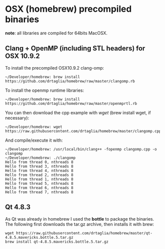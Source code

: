 OSX (homebrew) precompiled binaries
====
**note**: all libraries are compiled for 64bits MacOSX.

## Clang + OpenMP (including STL headers) for OSX 10.9.2

To install the precompiled OSX10.9.2 clang-omp:

    ~/Developer/homebrew: brew install https://github.com/drtaglia/homebrew/raw/master/clangomp.rb


To install the openmp runtime libraries:

    ~/Developer/homebrew: brew install https://github.com/drtaglia/homebrew/raw/master/openmprtl.rb
    
You can then download the cpp example with *wget* (brew install wget, if necessary):

    ~/Developer/homebrew: wget https://raw.githubusercontent.com/drtaglia/homebrew/master/clangomp.cpp
    
And compile/execute it with: 

    ~/Developer/homebrew: /usr/local/bin/clang++ -fopenmp clangomp.cpp -o clangomp
    ~/Developer/homebrew: ./clangomp
    Hello from thread 0, nthreads 8
    Hello from thread 3, nthreads 8
    Hello from thread 4, nthreads 8
    Hello from thread 2, nthreads 8
    Hello from thread 1, nthreads 8
    Hello from thread 5, nthreads 8
    Hello from thread 6, nthreads 8
    Hello from thread 7, nthreads 8


## Qt 4.8.3 

As Qt was already in homebrew I used the **bottle** to package the binaries.
The following first downloads the tar.gz archive, then installs it with brew:

    wget https://raw.githubusercontent.com/drtaglia/homebrew/master/qt-4.8.5.mavericks.bottle.5.tar.gz
    brew install qt-4.8.5.mavericks.bottle.5.tar.gz
